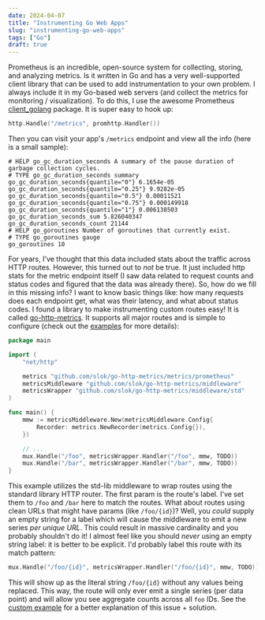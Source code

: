 ```yaml
---
date: 2024-04-07
title: "Instrumenting Go Web Apps"
slug: "instrumenting-go-web-apps"
tags: ["Go"]
draft: true
---
```


Prometheus is an incredible, open-source system for collecting, storing, and analyzing metrics.
Is it written in Go and has a very well-supported client library that can be used to add instrumentation to your own problem.
I always include it in my Go-based web servers (and collect the metrics for monitoring / visualization).
To do this, I use the awesome Prometheus [client_golang](https://github.com/prometheus/client_golang) package.
It is super easy to hook up:

```go
http.Handle("/metrics", promhttp.Handler())
```

Then you can visit your app's `/metrics` endpoint and view all the info (here is a small sample):

```
# HELP go_gc_duration_seconds A summary of the pause duration of garbage collection cycles.
# TYPE go_gc_duration_seconds summary
go_gc_duration_seconds{quantile="0"} 6.1654e-05
go_gc_duration_seconds{quantile="0.25"} 9.9282e-05
go_gc_duration_seconds{quantile="0.5"} 0.00011521
go_gc_duration_seconds{quantile="0.75"} 0.000149918
go_gc_duration_seconds{quantile="1"} 0.006138503
go_gc_duration_seconds_sum 5.826040347
go_gc_duration_seconds_count 21144
# HELP go_goroutines Number of goroutines that currently exist.
# TYPE go_goroutines gauge
go_goroutines 10
```

For years, I've thought that this data included stats about the traffic across HTTP routes.
However, this turned out to _not_ be true.
It just included http stats for the metric endpoint itself (I saw data related to request counts and status codes and figured that the data was already there).
So, how do we fill in this missing info?
I want to know basic things like: how many requests does each endpoint get, what was their latency, and what about status codes.
I found a library to make instrumenting custom routes easy!
It is called [go-http-metrics](https://github.com/slok/go-http-metrics).
It supports all major routes and is simple to configure (check out the [examples](https://github.com/slok/go-http-metrics/tree/master/examples) for more details):

```go
package main

import (
	"net/http"

	metrics "github.com/slok/go-http-metrics/metrics/prometheus"
	metricsMiddleware "github.com/slok/go-http-metrics/middleware"
	metricsWrapper "github.com/slok/go-http-metrics/middleware/std"
)

func main() {
	mmw := metricsMiddleware.New(metricsMiddleware.Config{
		Recorder: metrics.NewRecorder(metrics.Config{}),
	})

	// ...
	mux.Handle("/foo", metricsWrapper.Handler("/foo", mmw, TODO))
	mux.Handle("/bar", metricsWrapper.Handler("/bar", mmw, TODO))
}
```

This example utilizes the std-lib middleware to wrap routes using the standard library HTTP router.
The first param is the route's label.
I've set them to `/foo` and `/bar` here to match the routes.
What about routes using clean URLs that might have params (like `/foo/{id}`)?
Well, you _could_ supply an empty string for a label which will cause the middleware to emit a new series _per unique URL_.
This could result in massive cardinality and you probably shouldn't do it!
I almost feel like you should _never_ using an empty string label: it is better to be explicit.
I'd probably label this route with its match pattern:

```go
mux.Handle("/foo/{id}", metricsWrapper.Handler("/foo/{id}", mmw, TODO))
```

This will show up as the literal string `/foo/{id}` without any values being replaced.
This way, the route will only ever emit a single series (per data point) and will allow you see aggregate counts across all `foo` IDs.
See the [custom example](https://github.com/slok/go-http-metrics/blob/master/examples/custom/main.go) for a better explanation of this issue + solution.
